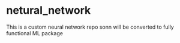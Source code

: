 # netural_network
This is a custom neural network repo sonn will be converted to fully functional ML package
